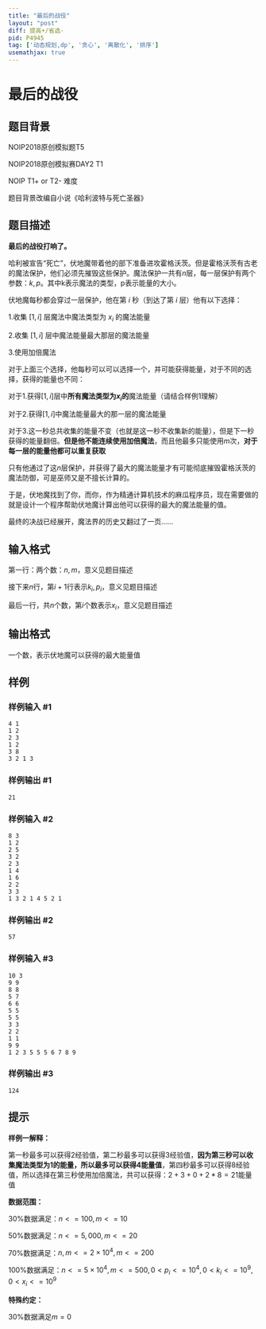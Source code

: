 ```yaml
---
title: "最后的战役"
layout: "post"
diff: 提高+/省选-
pid: P4945
tag: ['动态规划,dp', '贪心', '离散化', '排序']
usemathjax: true
---
```


# 最后的战役
## 题目背景

NOIP2018原创模拟题T5

NOIP2018原创模拟赛DAY2 T1

NOIP T1+ or T2-  难度

题目背景改编自小说《哈利波特与死亡圣器》
## 题目描述

**最后的战役打响了。**

哈利被宣告“死亡”，伏地魔带着他的部下准备进攻霍格沃茨。但是霍格沃茨有古老的魔法保护，他们必须先摧毁这些保护。魔法保护一共有$n$层，每一层保护有两个参数：$k,p$。其中k表示魔法的类型，p表示能量的大小。

伏地魔每秒都会穿过一层保护，他在第 $i$ 秒（到达了第 $i$ 层）他有以下选择：  


1.收集 $[1,i]$ 层魔法中魔法类型为 $x_i$ 的魔法能量

2.收集 $[1,i]$ 层中魔法能量最大那层的魔法能量

3.使用加倍魔法

对于上面三个选择，他每秒可以可以选择一个，并可能获得能量，对于不同的选择，获得的能量也不同：

对于1.获得$[1,i]$层中**所有魔法类型为$x_i$的**魔法能量（请结合样例1理解）

对于2.获得$[1,i]$中魔法能量最大的那一层的魔法能量

对于3.这一秒总共收集的能量不变（也就是这一秒不收集新的能量），但是下一秒获得的能量翻倍。**但是他不能连续使用加倍魔法**，而且他最多只能使用$m$次，**对于每一层的能量他都可以重复获取**

只有他通过了这$n$层保护，并获得了最大的魔法能量才有可能彻底摧毁霍格沃茨的魔法防御，可是巫师又是不擅长计算的。

于是，伏地魔找到了你，而你，作为精通计算机技术的麻瓜程序员，现在需要做的就是设计一个程序帮助伏地魔计算出他可以获得的最大的魔法能量的值。

最终的决战已经展开，魔法界的历史又翻过了一页……
## 输入格式

第一行：两个数：$n,m$，意义见题目描述

接下来$n$行，第$i+1$行表示$k_i,p_i$，意义见题目描述

最后一行，共$n$个数，第$i$个数表示$x_i$，意义见题目描述
## 输出格式

一个数，表示伏地魔可以获得的最大能量值
## 样例

### 样例输入 #1
```
4 1
1 2
2 3
1 2
3 8
3 2 1 3
```
### 样例输出 #1
```
21
```
### 样例输入 #2
```
8 3
1 2
2 5
3 2
2 3
1 4
1 6
2 2
3 3
1 3 2 1 4 5 2 1
```
### 样例输出 #2
```
57
```
### 样例输入 #3
```
10 3
9 9
8 8
5 7
6 6
5 5
5 5
3 3
2 2
1 1
9 9
1 2 3 5 5 5 6 7 8 9
```
### 样例输出 #3
```
124
```
## 提示

**样例一解释：**

第一秒最多可以获得2经验值，第二秒最多可以获得3经验值，**因为第三秒可以收集魔法类型为1的能量，所以最多可以获得4能量值**，第四秒最多可以获得8经验值，所以选择在第三秒使用加倍魔法，共可以获得：$2+3+0+2*8=21$能量值

**数据范围：**

30%数据满足：$n<=100,m<=10$

50%数据满足：$n<=5,000,m<=20$

70%数据满足：$n,m<=2\times 10^4,m<=200$

100%数据满足：$n<=5\times 10^4,m<=500,0<p_i<=10^4,0<k_i<=10^9,0<x_i<=10^9$

**特殊约定：**

30%数据满足$m=0$
